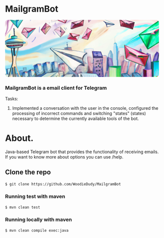 # MailgramBot
<img src="assets/snippet.png">

### MailgramBot is a email client for Telegram 

Tasks:
1. Implemented a conversation with the user in the console, configured the processing of incorrect commands and switching "states" (states)
necessary to determine the currently available tools of the bot.

# About.
Java-based Telegram bot that provides the functionality of receiving emails.
If you want to know more about options you can use /help.

## Clone the repo
```sh
$ git clone https://github.com/WoodieDudy/MailgramBot
```

### Running test with maven
```sh
$ mvn clean test
```

### Running locally with maven
```sh
$ mvn clean compile exec:java
```
